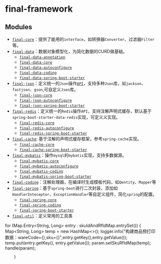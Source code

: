 # final-framework

## Modules

* [`final-core`](final-core/README.md)：提供了能用的`interface`，如转换器`Converter`、过滤器`Filter`等。
* [`final-data`](final-data/README.md)：数据对象模型化，为简化数据的CURD做基础。
    * [`final-data-annotation`](final-data/final-data-annotation/README.md)
    * [`final-data-core`](final-data/final-data-core/README.md)
    * [`final-data-autoconfigure`](final-data/final-data-autoconfigure/README.md)
    * [`final-data-coding`](final-data/final-data-coding/README.md)
    * [`final-data-spring-boot-starter`](final-data/final-data-spring-boot-starter/README.md)
* [`final-json`](final-json/README.md)：定义统一的`Json`操作[`API`](final-json/final-json-core/src/main/java/com/ilikly/finalframework/json/JsonService.java)，支持多种`Json`库，如`jackson`、`fastjson`、`gson`,可自定义`Json`库。
    * [`final-json-core`](final-json/final-json-core/README.md)
    * [`final-json-autoconfigure`](final-json/final-json-autoconfigure/README.md)
    * [`final-json-spring-boot-starter`](final-json/final-json-spring-boot-starter/README.md)
* [`final-redis`](final-redis/README.md)：定义统一的`Redis`操作`API`，支持注解声明式缓存，默认基于`spring-boot-starter-data-redis`实现，可定义义实现。
    * [`final-redis-core`](final-redis/final-redis-core/README.md)
    * [`final-redis-autoconfigure`](final-redis/final-redis-autoconfigure/README.md)
    * [`final-redis-spring-boot-starter`](final-redis/final-redis-spring-boot-starter/README.md)
* [`final-cache`](final-cache/README.md): 基于注解的声明式缓存框架，参考`spring-cache`实现。
    * [`final-cache-core`](final-cache/final-cache-core/README.md)
    * [`final-cache-spring-boot-starter`](final-cache/final-cache-spring-boot-starter/README.md)
* [`final-mybatis`](final-mybatis/README.md)：操作`mysql`的`mybatis`实现，支持多数据源。
    * [`final-mybatis-core`](final-mybatis/final-mybatis-core/README.md)
    * [`final-mybatis-autoconfigure`](final-mybatis/final-mybatis-autoconfigure/README.md)
    * [`final-mybatis-coding`](final-mybatis/final-mybatis-coding/README.md)
    * [`final-mybatis-spring-boot-starter`](final-mybatis/final-mybatis-spring-boot-starter/README.md)
* [`final-coding`](final-coding/README.md)：注解处理器，在编译时生成模板代码，如`Qentity`、`Mapper`等
* [`final-spring`](final-spring/README.md)：基于`spring-boot`进行二次封装，添加如`HandlerInteceptor`、`ExceptionHandler`等自定义组件，简化`spring`的配置。
    * [`final-spring-core`](final-spring/final-spring-core/README.md)
    * [`final-spring-coding`](final-spring/final-spring-coding/README.md)
    * [`final-spring-boot-starter`](final-spring/final-spring-boot-starter/README.md)
* [`final-util`](final-util/README.md)：定义常用的工具类

for (Map.Entry<String, Long> entry : skuIdAndRfIdMap.entrySet()) {
            Map<String, Long> temp = new HashMap<>();
            logger.info("构建商品预打印数据：wareCode={},sku={}",entry.getKey(),entry.getValue());
            temp.put(entry.getKey(), entry.getValue());
            param.setSkuRfIdMap(temp);
            handle(param);

        }